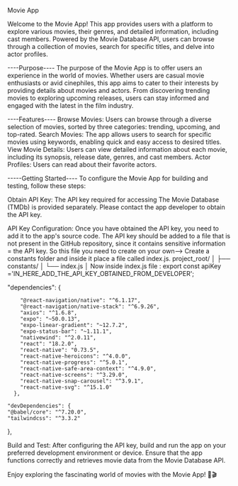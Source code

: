 Movie App

Welcome to the Movie App! This app provides users with a platform to explore various movies, their genres, and detailed information, including cast members. 
Powered by the Movie Database API, users can browse through a collection of movies, search for specific titles, and delve into actor profiles.

----Purpose----
The purpose of the Movie App is to offer users an experience in the world of movies. 
Whether users are casual movie enthusiasts or avid cinephiles, this app aims to cater to their interests by providing details about movies and actors. 
From discovering trending movies to exploring upcoming releases, users can stay informed and engaged with the latest in the film industry.

----Features----
Browse Movies: Users can browse through a diverse selection of movies, sorted by three categories: trending, upcoming, and top-rated.
Search Movies: The app allows users to search for specific movies using keywords, enabling quick and easy access to desired titles.
View Movie Details: Users can view detailed information about each movie, including its synopsis, release date, genres, and cast members.
Actor Profiles: Users can read about their favorite actors.

-----Getting Started----
To configure the Movie App for building and testing, follow these steps:

Obtain API Key: The API key required for accessing The Movie Database (TMDb) is provided separately.
Please contact the app developer to obtain the API key.

API Key Configuration: Once you have obtained the API key, you need to add it to the app's source code. 
The API key should be added to a file that is not present in the GitHub repository, since it contains sensitive information = the API key. 
So this file you need to create on your own-->
Create a constants folder and inside it place a file called index.js.
project_root/
│
├── constants/
│   └── index.js
│
Now inside index.js file :
export const apiKey ='IN_HERE_ADD_THE_API_KEY_OBTAINED_FROM_DEVELOPER';


 "dependencies": {
 
        "@react-navigation/native": "^6.1.17",
        "@react-navigation/native-stack": "^6.9.26",
        "axios": "^1.6.8",
        "expo": "~50.0.13",
        "expo-linear-gradient": "~12.7.2",
        "expo-status-bar": "~1.11.1",
        "nativewind": "^2.0.11",
        "react": "18.2.0",
        "react-native": "0.73.5",
        "react-native-heroicons": "^4.0.0",
        "react-native-progress": "^5.0.1",
        "react-native-safe-area-context": "^4.9.0",
        "react-native-screens": "^3.29.0",
        "react-native-snap-carousel": "^3.9.1",
        "react-native-svg": "^15.1.0"
      },
      
    "devDependencies": {
    "@babel/core": "^7.20.0",
    "tailwindcss": "^3.3.2"
  },

Build and Test: After configuring the API key, build and run the app on your preferred development environment or device. 
Ensure that the app functions correctly and retrieves movie data from the Movie Database API.

Enjoy exploring the fascinating world of movies with the Movie App! 🍿🎬
